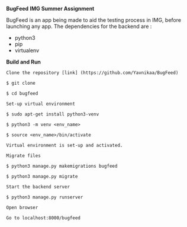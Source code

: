 **BugFeed**
**IMG Summer Assignment**

BugFeed is an app being made to aid the testing process in IMG, before launching any app. 
The dependencies for the backend are :
   - python3
   - pip
   - virtualenv
    

**Build and Run**

    Clone the repository [link] (https://github.com/Yavnikaa/BugFeed)

    $ git clone 

    $ cd bugfeed

    Set-up virtual environment

    $ sudo apt-get install python3-venv

    $ python3 -m venv <env_name>

    $ source <env_name>/bin/activate 
    
    Virtual environment is set-up and activated.

    Migrate files

    $ python3 manage.py makemigrations bugfeed

    $ python3 manage.py migrate

    Start the backend server

    $ python3 manage.py runserver

    Open browser

    Go to localhost:8000/bugfeed 
 

